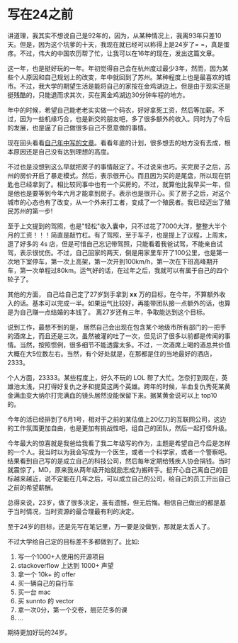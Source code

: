 写在24之前
===

讲道理，我其实不想说自己是92年的，因为，从某种情况上，我离93年只差10天。但是，因为这个坑爹的十天，我现在就已经可以称得上是24岁了= =，真是蛋疼。不过，伟大的中国农历帮了忙，让我可以在16年的现在，发出这篇文章。

这一年，也是挺好玩的一年。年初觉得自己会在杭州度过最少3年，然而，因为某些个人原因和自己规划上的改变，年中就回到了苏州。某种程度上也是最喜欢的城市。不过，我大学的期望生活是能将自己的家按在金鸡湖边上。但是由于现实还是挺残酷的，只能退而求其次，买在离金鸡湖边30分钟车程的地方。

年中的时候，希望自己能老老实实做一个码农，好好拿死工资，然后等加薪。不过，因为一些机缘巧合，也是新交的朋友吧，多了很多额外的收入。同时为了今后的发展，也是逼了自己做很多自己不愿意做的事情。

现在回头看看[自己年中写的文章](http://mikecoder.net/?post=121)。看看年底的计划，很多想去的地方没有去成，根本原因还是自己没有达到理想的高度。

不过也是没想到这么早就把房子的事情敲定了。不过说来也巧。买完房子之后，苏州的房价开启了暴走模式。然后，表示很开心。而且因为买的是尾盘，所以现在钥匙也已经拿到了。相比较同事中也有一个买房的，不过，就算他比我早买一年，但是他也是要等到今年六月才能拿到房子。表示也是很开心。买了房子之后，对这个城市的心态也有了改变，从一个外来打工者，变成了一个殖民者。我已经迈出了殖民苏州的第一步!

至于上文提到的驾照，也是"轻松"收入囊中，只不过花了7000大洋，整整大半个月的工资！！！简直是敲竹杠。有了驾照，至于车子，也是提上了议程，上周末，逛了好多的 4s 店，但是可惜自己忘记带驾照，只能看着我爸试驾，不能亲自试驾，表示很忧伤。不过，自己回家的两天，倒是用家里车开了100公里，也是第一次地下室停车，第一次上高架，第一次开到100km/h，第一次在下班高峰期开车，第一次单程过80km。运气好的话，在过年之后，我就可以有属于自己的四个轮子了。

其他的方面， 自己给自己定了27岁到手拿到 **xx** 万的目标，在今年，不算额外收入的话。基本可以完成一半。如果运气比较好，再能带团队接一点额外的话，也算是为自己赚一点结婚的本钱了。 离27岁还有三年，争取能达到这个目标。

说到工作，最想不到的是， 居然自己会出现在包含某个地级市所有部门的一把手的酒席上，而且还是三次。虽然被灌的吐了一次，但见识了很多以前都是传闻的事情。当然，按照惯例，很多细节不能透露太多。不过，一次酒席上喝的酒总共价值大概在大5位数左右。当然，有个好处就是，在那都是住的当地最好的酒店，2333。

个人方面，23333。某些程度上，好久不玩的 LOL 帮了大忙。怎奈打到现在，英雄池太浅，只打得好复仇之矛和提莫这两个英雄。跨年的时候，半血复仇秀死某黄金满血变大纳尔打完满血的镜头居然没能保留下来。据某黄金说可以上 top10 的。

今年的活已经排到了6月1号，相对于之前的某估值上20亿刀的互联网公司，这边的工作氛围更加自由，也是更加有挑战性吧，组自己的团队，然后一起打怪升级。

今年最大的惊喜就是我爸给我看了我二年级写的作为，主题是希望自己今后是怎样的一个人。我当时以为我会写成为一个医生，或者一个科学家，或者一个警察吧。结果看到自己写的是成立自己的科技公司，然后每年定期给残疾人协会捐钱。当时就震惊了，MD，原来我从两年级开始就励志成为搬砖手。挺开心自己离自己的目标越来越近，说不定能在几年之后，可以成立自己的公司，给自己的员工开出自己之前的希望薪酬。

总得来说，23岁，做了很多决定，虽有遗憾，但无后悔。相信自己做出的都是基于当时情况，当时资源的最合理最有利的决定。

至于24岁的目标，还是先写在笔记里，万一要是没做到，那就是太丢人了。

不过大学给自己定的目标差不多都做到了。比如:

1. 写一个1000+人使用的开源项目
2. stackoverflow 上达到 1000+ 声望
3. 拿一个 10k+ 的 offer
4. 买一辆自己的自行车
5. 买一台 mac
6. 买 sunnto 的 vector
7. 拿一次0分，第一个交卷，翘茫茫多的课
8. ...

期待更加好玩的24岁。
